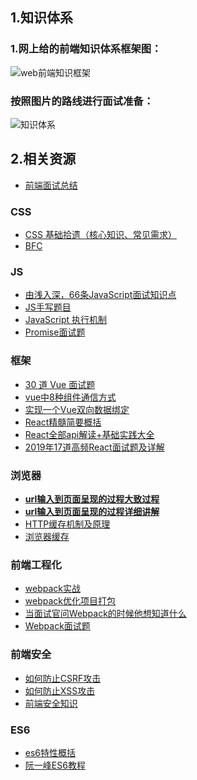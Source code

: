 <!--
 * @Author: your name
 * @Date: 2021-08-12 19:48:49
 * @LastEditTime: 2021-08-25 16:04:45
 * @LastEditors: Please set LastEditors
 * @Description: In User Settings Edit
 * @FilePath: /Document/docs/前端面试准备/概览.md
-->
## 1.知识体系
### 1.网上给的前端知识体系框架图：
![web前端知识框架](/web前端知识框架.image)
### 按照图片的路线进行面试准备：
![知识体系](/knowledge-hierarchy.png)

## 2.相关资源
- [前端面试总结](https://bytedance.feishu.cn/base/app8Ok6k9qafpMkgyRbfgxeEnet?table=tblzZHf2Ix3YtxPM&view=vew9iquA45)
### CSS
- [CSS 基础拾遗（核心知识、常见需求）](https://juejin.cn/post/6941206439624966152)
- [BFC](https://juejin.cn/post/6844903544726749198)
### JS
- [由浅入深，66条JavaScript面试知识点](https://juejin.cn/post/6844904200917221389)
- [JS手写题目](https://juejin.cn/post/6844903911686406158)
- [JavaScript 执行机制](https://juejin.cn/post/6844903512845860872)
- [Promise面试题](https://juejin.cn/post/6844904077537574919)
### 框架
- [30 道 Vue 面试题](https://juejin.cn/post/6844903918753808398)
- [vue中8种组件通信方式](https://juejin.cn/post/6844903887162310669)
- [实现一个Vue双向数据绑定](https://juejin.cn/post/6844903589278646285)
- [React精髓简要概括](https://juejin.cn/post/6844903843151478791)
- [React全部api解读+基础实践大全](https://juejin.cn/post/6950063294270930980)
- [2019年17道高频React面试题及详解](https://juejin.cn/post/6844903922453200904)
### 浏览器
- [**url输入到页面呈现的过程大致过程**](https://juejin.cn/post/6844903784229896199)
- [**url输入到页面呈现的过程详细讲解**](https://zhuanlan.zhihu.com/p/34453198?group_id=957277541711540224)
- [HTTP缓存机制及原理](https://www.cnblogs.com/chenqf/p/6386163.html)
- [浏览器缓存](https://juejin.cn/post/6844903763665240072)
### 前端工程化
- [webpack实战](https://juejin.cn/post/6844904031240863758)
- [webpack优化项目打包](https://juejin.cn/post/6844904174937718792)
- [当面试官问Webpack的时候他想知道什么](https://juejin.cn/post/6943468761575849992)
- [Webpack面试题](https://juejin.cn/post/6844904094281236487)
### 前端安全
- [如何防止CSRF攻击](https://juejin.cn/post/6844903689702866952)
- [如何防止XSS攻击](https://juejin.cn/post/6844903685122703367)
- [前端安全知识](https://juejin.cn/post/6844903502968258574)
### ES6
- [es6特性概括](https://juejin.cn/post/6844903959283367950)
- [阮一峰ES6教程](https://es6.ruanyifeng.com/)










